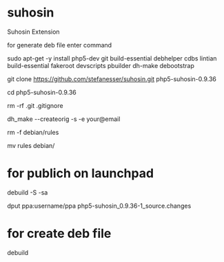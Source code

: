 suhosin
=======

Suhosin Extension

for generate deb file enter command

sudo apt-get -y install php5-dev git build-essential debhelper cdbs lintian build-essential fakeroot devscripts pbuilder dh-make debootstrap

git clone https://github.com/stefanesser/suhosin.git php5-suhosin-0.9.36

cd php5-suhosin-0.9.36

rm -rf .git .gitignore

dh_make --createorig -s -e your@email

rm -f debian/rules

mv rules debian/
# for publich on launchpad
debuild -S -sa

dput ppa:username/ppa php5-suhosin_0.9.36-1_source.changes
# for create deb file
debuild
